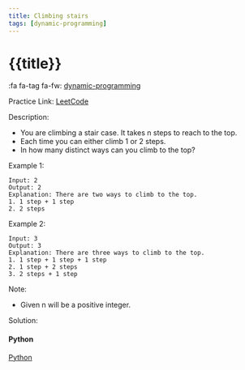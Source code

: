 ```yaml
---
title: Climbing stairs
tags: [dynamic-programming]
---
```


# {{title}}

:fa fa-tag fa-fw: [dynamic-programming]({{tagspath}}/dynamic-programming)

Practice Link: [LeetCode](https://leetcode.com/problems/climbing-stairs/)

Description:

- You are climbing a stair case. It takes n steps to reach to the top.
- Each time you can either climb 1 or 2 steps.
- In how many distinct ways can you climb to the top?

Example 1:

```text
Input: 2
Output: 2
Explanation: There are two ways to climb to the top.
1. 1 step + 1 step
2. 2 steps
```

Example 2:

```text
Input: 3
Output: 3
Explanation: There are three ways to climb to the top.
1. 1 step + 1 step + 1 step
2. 1 step + 2 steps
3. 2 steps + 1 step
```

Note:

- Given n will be a positive integer.

Solution:

<!-- tabs:start -->
#### **Python**

[Python](../pycode/dp/climbing-stairs.py ':include :type=code')
<!-- tabs:end -->
